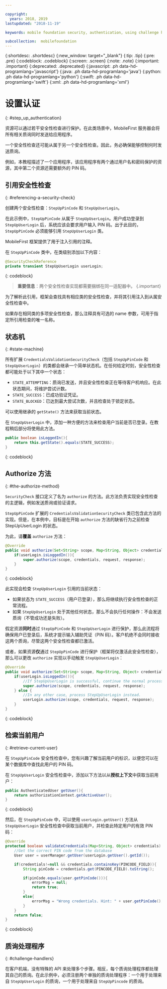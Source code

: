 ```yaml
---

copyright:
  years: 2018, 2019
lastupdated: "2018-11-19"

keywords: mobile foundation security, authentication, using challenge handlers

subcollection:  mobilefoundation
---
```


{:shortdesc: .shortdesc}
{:new_window: target="_blank"}
{:tip: .tip}
{:pre: .pre}
{:codeblock: .codeblock}
{:screen: .screen}
{:note: .note}
{:important: .important}
{:deprecated: .deprecated}
{:javascript: .ph data-hd-programlang='javascript'}
{:java: .ph data-hd-programlang='java'}
{:python: .ph data-hd-programlang='python'}
{:swift: .ph data-hd-programlang='swift'}
{:xml: .ph data-hd-programlang='xml'}

# 设置认证
{: #step_up_authentication}

资源可以通过若干安全性检查进行保护。在此类场景中，MobileFirst 服务器会将所有相关质询同时发送给应用程序。

一个安全性检查还可能从属于另一个安全性检查。因此，务必确保能够控制何时发送质询。

例如，本教程描述了一个应用程序，该应用程序有两个通过用户名和密码保护的资源，其中第二个资源还需要额外的 PIN 码。

## 引用安全性检查
{: #referencing-a-security-check}

创建两个安全性检查：`StepUpPinCode` 和 `StepUpUserLogin`。

在此示例中，`StepUpPinCode` 从属于 `StepUpUserLogin`。用户成功登录到 `StepUpUserLogin` 后，系统应该会要求用户输入 PIN 码。出于此目的，`StepUpPinCode` 必须能够引用 `StepUpUserLogin` 类。

MobileFirst 框架提供了用于注入引用的注释。

在 `StepUpPinCode` 类中，在类级别添加以下内容：

```java
@SecurityCheckReference
private transient StepUpUserLogin userLogin;
```
{: codeblock}

>**重要信息**：两个安全性检查实现都需要捆绑在同一适配器中。
{.important}

为了解析此引用，框架会查找具有相应类的安全性检查，并将其引用注入到从属安全性检查中。

如果存在相同类的多项安全性检查，那么注释具有可选的 name 参数，可用于指定所引用检查的唯一名称。

## 状态机
{: #state-machine}

所有扩展 `CredentialsValidationSecurityCheck`（包括 `StepUpPinCode` 和 `StepUpUserLogin`）的类都会继承一个简单状态机。在任何给定时刻，安全性检查都可能处于以下其中一个状态：

* `STATE_ATTEMPTING`：质询已发送，并且安全性检查正在等待客户机响应。在此状态期间，将维护尝试计数。
* `STATE_SUCCESS`：已成功验证凭证。
* `STATE_BLOCKED`：已达到最大尝试次数，并且检查处于锁定状态。

可以使用继承的 `getState()` 方法来获取当前状态。

在 `StepUpUserLogin` 中，添加一种方便的方法来检查用户当前是否已登录。在教程稍后部分将使用此方法。

```java
public boolean isLoggedIn(){
    return this.getState().equals(STATE_SUCCESS);
}
```
{: codeblock}

## Authorize 方法
{: #the-authorize-method}

`SecurityCheck` 接口定义了名为 `authorize` 的方法。此方法负责实现安全性检查的主逻辑，例如发送质询或验证请求。

`StepUpPinCode` 扩展的 `CredentialsValidationSecurityCheck` 类已包含此方法的实现。但是，在本例中，目标是在开始 `authorize` 方法的缺省行为之前检查 StepUpUserLogin 的状态。

为此，请**覆盖** `authorize` 方法：

```java
@Override
public void authorize(Set<String> scope, Map<String, Object> credentials, HttpServletRequest request, AuthorizationResponse response) {
    if(userLogin.isLoggedIn()){
        super.authorize(scope, credentials, request, response);
    }
}
```
{: codeblock}

此实现会检查 `StepUpUserLogin` 引用的当前状态：

* 如果状态为 `STATE_SUCCESS`（用户已登录），那么将继续执行安全性检查的正常流程。
* 如果 `StepUpUserLogin` 处于其他任何状态，那么不会执行任何操作：不会发送质询（不管成功还是失败）。

假定资源**同时**通过 `StepUpPinCode` 和 `StepUpUserLogin` 进行保护，那么此流程将确保用户已登录后，系统才提示输入辅助凭证（PIN 码）。客户机绝不会同时接收这两个质询，尽管这两个安全性检查都已激活。

或者，如果资源**仅**通过 `StepUpPinCode` 进行保护（框架将仅激活此安全性检查），那么可以更改 `authorize` 实现以手动触发 `StepUpUserLogin`：

```java
@Override
public void authorize(Set<String> scope, Map<String, Object> credentials, HttpServletRequest request, AuthorizationResponse response) {
    if(userLogin.isLoggedIn()){
        //If StepUpUserLogin is successful, continue the normal processing of StepUpPinCode
        super.authorize(scope, credentials, request, response);
    } else {
        //In any other case, process StepUpUserLogin instead.
        userLogin.authorize(scope, credentials, request, response);
    }
}
```
{: codeblock}

## 检索当前用户
{: #retrieve-current-user}

在 `StepUpPinCode` 安全性检查中，您有兴趣了解当前用户的标识，以便您可以在某个数据库中查找此用户的 PIN 码。

在 `StepUpUserLogin` 安全性检查中，添加以下方法以从**授权上下文**中获取当前用户：

```java
public AuthenticatedUser getUser(){
    return authorizationContext.getActiveUser();
}
```
{: codeblock}

然后，在 `StepUpPinCode` 中，可以使用 `userLogin.getUser()` 方法从 `StepUpUserLogin` 安全性检查中获取当前用户，并检查此特定用户的有效 PIN 码：

```java
@Override
protected boolean validateCredentials(Map<String, Object> credentials) {
    //Get the correct PIN code from the database
    User user = userManager.getUser(userLogin.getUser().getId());

    if(credentials!=null && credentials.containsKey(PINCODE_FIELD)){
        String pinCode = credentials.get(PINCODE_FIELD).toString();

        if(pinCode.equals(user.getPinCode())){
            errorMsg = null;
            return true;
        }
        else{
            errorMsg = "Wrong credentials. Hint: " + user.getPinCode();
        }
    }
    return false;
}
```
{: codeblock}

## 质询处理程序
{: #challenge-handlers}

在客户机端，没有特殊的 API 来处理多个步骤。相反，每个质询处理程序都处理其自己的质询。在此示例中，必须注册两个单独的质询处理程序：一个用于处理来自 `StepUpUserLogin` 的质询，一个用于处理来自 `StepUpPincode` 的质询。
